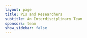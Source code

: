 ```yaml
---
layout: page
title: PIs and Researchers
subtitle: An Interdisciplinary Team
sponsors: team
show_sidebar: false
---
```

